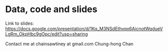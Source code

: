 # Data, code and slides

Link to slides: https://docs.google.com/presentation/d/1Kq_M3NSdEthvqx6AicnotWqdueVLgRm_OkpHbc9gOpc/edit?usp=sharing

Contact me at chainsawtiney at gmail.com Chung-hong Chan

